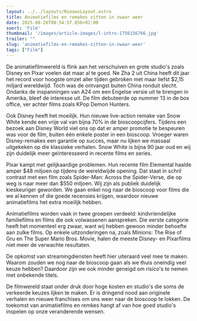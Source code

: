```yaml
---
layout: ../../layouts/NieuwsLayout.astro
title: Animatiefilms en remakes zitten in zwaar weer
date: 2025-08-26T00:54:57.056+02:00
soort: 'Film'
thumbnail: '/images/article-images/l-intro-1756156766.jpg'
trailer: ""
slug: 'animatiefilms-en-remakes-zitten-in-zwaar-weer'
tags: ["Film"]
---
```


De animatiefilmwereld is flink aan het verschuiven en grote studio's zoals
Disney en Pixar voelen dat maar al te goed. Ne Zha 2 uit China heeft dit jaar
het record voor hoogste omzet aller tijden gebroken met maar liefst $2,15
miljard wereldwijd. Toch was de ontvangst buiten China ronduit slecht. Ondanks
de inspanningen van A24 om een Engelse versie uit te brengen in Amerika, bleef
de interesse uit. De film debuteerde op nummer 13 in de box office, ver achter
films zoals KPop Demon Hunters.

Ook Disney heeft het moeilijk. Hun nieuwe live-action remake van Snow White
kende een vrije val van bijna 70% in de bioscoopcijfers. Tijdens een bezoek aan
Disney World viel ons op dat er amper promotie te bespeuren was voor de film,
buiten één enkele poster in een bioscoop. Vroeger waren Disney-remakes een
garantie op succes, maar nu lijken we massaal uitgekeken op die klassieke
verhalen. Snow White is bijna 90 jaar oud en wij zijn duidelijk meer
geïnteresseerd in recente films en series.

Pixar kampt met gelijkaardige problemen. Hun recente film Elemental haalde amper
$48 miljoen op tijdens de wereldwijde opening. Dat staat in schril contrast met
een film zoals Spider-Man: Across the Spider-Verse, die op weg is naar meer dan
$550 miljoen. Wij zijn als publiek duidelijk kieskeuriger geworden. We gaan
enkel nog naar de bioscoop voor films die we al kennen of die goede recensies
krijgen, waardoor nieuwe animatiefilms het extra moeilijk hebben.

Animatiefilms worden vaak in twee groepen verdeeld: kindvriendelijke
familiefilms en films die ook volwassenen aanspreken. Die eerste categorie heeft
het momenteel erg zwaar, want wij hebben gewoon minder behoefte aan zulke films.
Op enkele uitzonderingen na, zoals Minions: The Rise of Gru en The Super Mario
Bros. Movie, halen de meeste Disney- en Pixarfilms niet meer de verwachte
resultaten.

De opkomst van streamingdiensten heeft hier uiteraard veel mee te maken. Waarom
zouden we nog naar de bioscoop gaan als we thuis oneindig veel keuze hebben?
Daardoor zijn we ook minder geneigd om risico's te nemen met onbekende titels.

De filmwereld staat onder druk door hoge kosten en studio's die soms de
verkeerde keuzes lijken te maken. Er is dringend nood aan originele verhalen en
nieuwe franchises om ons weer naar de bioscoop te lokken. De toekomst van
animatiefilms en remkes hangt af van hoe goed studio's inspelen op onze
veranderende wensen.
